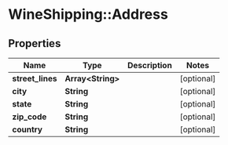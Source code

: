# WineShipping::Address

## Properties
Name | Type | Description | Notes
------------ | ------------- | ------------- | -------------
**street_lines** | **Array&lt;String&gt;** |  | [optional]
**city** | **String** |  | [optional]
**state** | **String** |  | [optional]
**zip_code** | **String** |  | [optional]
**country** | **String** |  | [optional]

